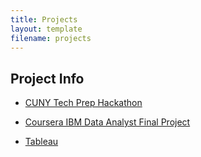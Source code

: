 ```yaml
---
title: Projects
layout: template
filename: projects
--- 
```


## Project Info
* [CUNY Tech Prep Hackathon](https://devpost.com/software/cuny-bulletin)

* [Coursera IBM Data Analyst Final Project](https://github.com/drod75/IBM-FINAL-PROJECT-REPO)

* [Tableau](https://public.tableau.com/app/profile/david.rodriguez1513/vizzes)